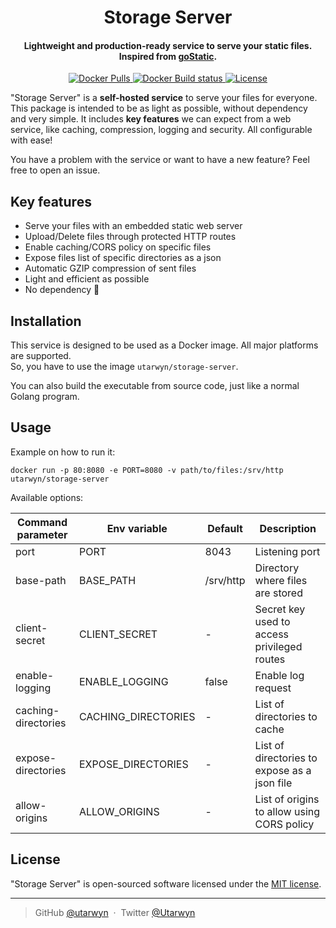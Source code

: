 <h1 align="center">Storage Server</h1>

<h4 align="center">
Lightweight and production-ready service to serve your static files.
<br>
Inspired from <a href="https://github.com/PierreZ/goStatic">goStatic</a>.
</h4>

<p align="center">
   <a href="https://hub.docker.com/r/utarwyn/storage-server">
      <img src="https://img.shields.io/docker/pulls/utarwyn/storage-server.svg" alt="Docker Pulls">
   </a>
   <a href="https://github.com/utarwyn/storage-server/actions/workflows/publish.yml">
      <img src="https://img.shields.io/github/actions/workflow/status/utarwyn/storage-server/publish.yml?label=docker%20build" alt="Docker Build status">
   </a>
   <a href="https://github.com/utarwyn/storage-server/blob/main/LICENSE">
      <img src="https://img.shields.io/github/license/utarwyn/storage-server" alt="License">
   </a>
</p>

"Storage Server" is a **self-hosted service** to serve your files for everyone. This package is intended to be
as light as possible, without dependency and very simple. It includes **key features** we can expect from a web
service, like caching, compression, logging and security. All configurable with ease!

You have a problem with the service or want to have a new feature? Feel free to open an issue.


Key features
------------

- Serve your files with an embedded static web server
- Upload/Delete files through protected HTTP routes
- Enable caching/CORS policy on specific files
- Expose files list of specific directories as a json
- Automatic GZIP compression of sent files
- Light and efficient as possible
- No dependency :tada:

Installation
------------

This service is designed to be used as a Docker image. All major platforms are supported. \
So, you have to use the image `utarwyn/storage-server`.

You can also build the executable from source code, just like a normal Golang program.


Usage
-----

Example on how to run it:

```
docker run -p 80:8080 -e PORT=8080 -v path/to/files:/srv/http utarwyn/storage-server
```

Available options:

| Command parameter   | Env variable        | Default   | Description                                  |
|---------------------|---------------------|-----------|----------------------------------------------|
| port                | PORT                | 8043      | Listening port                               |
| base-path           | BASE_PATH           | /srv/http | Directory where files are stored             |
| client-secret       | CLIENT_SECRET       | -         | Secret key used to access privileged routes  |
| enable-logging      | ENABLE_LOGGING      | false     | Enable log request                           |
| caching-directories | CACHING_DIRECTORIES | -         | List of directories to cache                 |
| expose-directories  | EXPOSE_DIRECTORIES  | -         | List of directories to expose as a json file |
| allow-origins       | ALLOW_ORIGINS       | -         | List of origins to allow using CORS policy   |

License
-------

"Storage Server" is open-sourced software licensed under the [MIT license][1].

---
> GitHub [@utarwyn][2] &nbsp;&middot;&nbsp; Twitter [@Utarwyn][3]


[1]: https://github.com/utarwyn/storage-server/blob/main/LICENSE

[2]: https://github.com/utarwyn

[3]: https://twitter.com/Utarwyn
